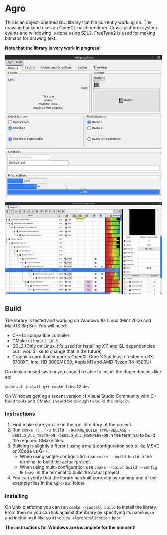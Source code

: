 # Agro
This is an object-oriented GUI library that I'm currently working on.
The drawing backend uses an OpenGL batch renderer.
Cross-platform system events and windowing is done using SDL2.
FreeType2 is used for making bitmaps for drawing text.

**Note that the library is very work in progress!**

![screenshot](images/screenshot_widget_gallery.webp)

![screenshot](images/screenshot_mhwi_db.webp)

## Build
The library is tested and working on Windows 10, Linux (Mint 20.2) and MacOS Big Sur.
You will need:
* C++14 compatible compiler
* CMake at least `3.16.3`
* SDL2 (Only on Linux. It's used for installing X11 and GL dependencies but I would like to change that in the future)
* Graphics card that supports OpenGL Core 3.3 at least (Tested on RX 5700XT, Intel HD 3000/4000, Apple M1 and AMD Ryzen R4 4500U)

On debian based system you should be able to install the dependencies like so:
```
sudo apt install g++ cmake libsdl2-dev
```

On Windows getting a recent version of Visual Studio Community with C++ build tools and CMake should be enough to build the project.

### Instructions
1. First make sure you are in the root directory of the project.
2. Run `cmake -S . -B build  -DCMAKE_BUILD_TYPE=RELEASE -DBUILD_ALL_TESTS=ON -DBUILD_ALL_EXAMPLES=ON` in the terminal to build the required CMake files.
3. Building is slightly different using a multi-configuration setup like MSVC or XCode vs G++.
    * When using single-configuration use `cmake --build build` in the terminal to build the actual project.
    * When using multi-configuration use `cmake --build build --config Release` in the terminal to build the actual project.
4. You can verify that the library has built correctly by running one of the example files in the `Agro/bin` folder.

### Installing
On Unix platforms you can run `cmake --install build` to install the library.
From then on you can link against the library by specifying its name `Agro` and including it like so `#include <Agro/application.hpp>`

**The instructions for Windows are incomplete for the moment!**
